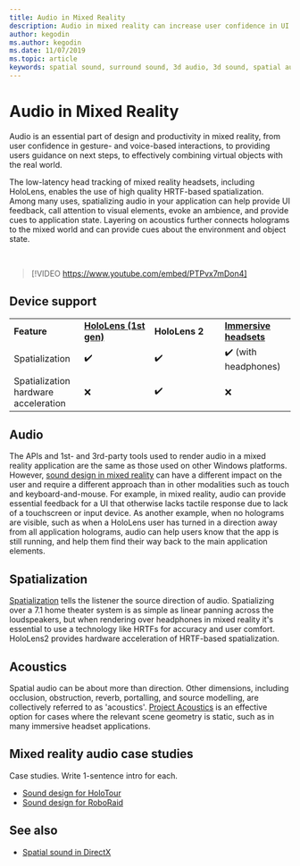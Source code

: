 ```yaml
---
title: Audio in Mixed Reality
description: Audio in mixed reality can increase user confidence in UI interactions and immerse users in the experience.
author: kegodin
ms.author: kegodin
ms.date: 11/07/2019
ms.topic: article
keywords: spatial sound, surround sound, 3d audio, 3d sound, spatial audio
---
```


# Audio in Mixed Reality
Audio is an essential part of design and productivity in mixed reality, from user confidence in gesture- and voice-based interactions, to providing users guidance on next steps, to effectively combining virtual objects with the real world.

The low-latency head tracking of mixed reality headsets, including HoloLens, enables the use of high quality HRTF-based spatialization. Among many uses, spatializing audio in your application can help provide UI feedback, call attention to visual elements, evoke an ambience, and provide cues to application state. Layering on acoustics further connects holograms to the mixed world and can provide cues about the environment and object state.

<br>

>[!VIDEO https://www.youtube.com/embed/PTPvx7mDon4]

## Device support

<table>
    <colgroup>
    <col width="25%" />
    <col width="25%" />
    <col width="25%" />
    <col width="25%" />
    </colgroup>
    <tr>
        <td><strong>Feature</strong></td>
        <td><a href="hololens-hardware-details.md"><strong>HoloLens (1st gen)</strong></a></td>
        <td><strong>HoloLens 2</strong></td>
        <td><a href="immersive-headset-hardware-details.md"><strong>Immersive headsets</strong></a></td>
    </tr>
     <tr>
        <td>Spatialization</td>
        <td>✔️</td>
        <td>✔️</td>
        <td>✔️ (with headphones)</td>
    </tr>
     <tr>
        <td>Spatialization hardware acceleration</td>
        <td>❌</td>
        <td>✔️</td>
        <td>❌</td>
    </tr>
</table>

## Audio
The APIs and 1st- and 3rd-party tools used to render audio in a mixed reality application are the same as those used on other Windows platforms. However, [sound design in mixed reality](spatial-sound-design.md) can have a different impact on the user and require a different approach than in other modalities such as touch and keyboard-and-mouse. For example, in mixed reality, audio can provide essential feedback for a UI that otherwise lacks tactile response due to lack of a touchscreen or input device. As another example, when no holograms are visible, such as when a HoloLens user has turned in a direction away from all application holograms, audio can help users know that the app is still running, and help them find their way back to the main application elements.

## Spatialization
[Spatialization](spatial-sound-spatialization.md) tells the listener the source direction of audio. Spatializing over a 7.1 home theater system is as simple as linear panning across the loudspeakers, but when rendering over headphones in mixed reality it's essential to use a technology like HRTFs for accuracy and user comfort. HoloLens2 provides hardware acceleration of HRTF-based spatialization.

## Acoustics
Spatial audio can be about more than direction. Other dimensions, including occlusion, obstruction, reverb, portalling, and source modelling, are collectively referred to as 'acoustics'. [Project Acoustics](http://aka.ms/acoustics) is an effective option for cases where the relevant scene geometry is static, such as in many immersive headset applications.

## Mixed reality audio case studies
Case studies. Write 1-sentence intro for each.
* [Sound design for HoloTour](case-study-spatial-sound-design-for-holotour.md)
* [Sound design for RoboRaid](case-study-using-spatial-sound-in-roboraid.md)

## See also
* [Spatial sound in DirectX](spatial-sound-in-directx.md)

